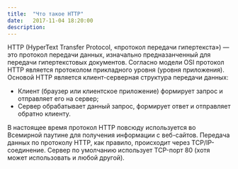 ```yaml
---
title:  "Что такое HTTP"
date:   2017-11-04 18:20:00
description: 
---
```


HTTP (HyperText Transfer Protocol, «протокол передачи гипертекста») — это протокол передачи данных, изначально предназанченный для передачи гипертекстовых документов. Согласно модели OSI протокол HTTP является протоколом прикладного уровня (уровня приложения). Основой HTTP является клиент-серверная структура передачи данных:
* Клиент (браузер или клиентское приложение) формирует запрос и отправляет его на сервер;
* Сервер обрабатывает данный запрос, формирует ответ и отправляет обратно клиенту.


В настоящее время протокол HTTP повсюду используется во Всемирной паутине для получения информации с веб-сайтов.
Передача данных по протоколу HTTP, как правило, происходит через TCP/IP-соединение. Сервер по умолчанию использует TCP-порт 80 (хотя может использовать и любой другой).
